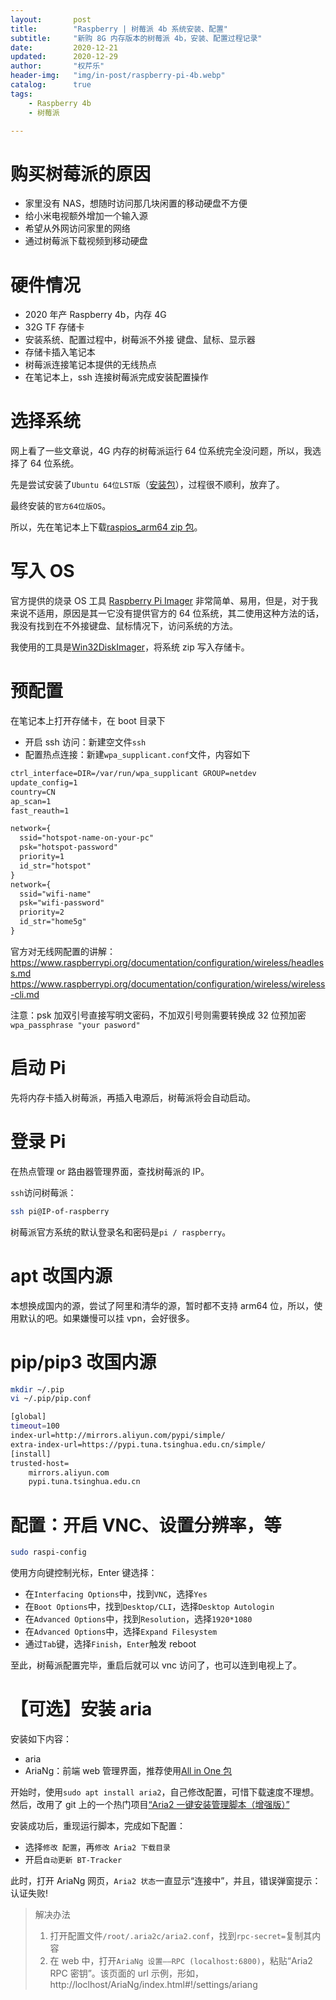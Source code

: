 ```yaml
---
layout:       post
title:        "Raspberry | 树莓派 4b 系统安装、配置"
subtitle:     "新购 8G 内存版本的树莓派 4b，安装、配置过程记录"
date:         2020-12-21
updated:      2020-12-29
author:       "权芹乐"
header-img:   "img/in-post/raspberry-pi-4b.webp"
catalog:      true
tags:
    - Raspberry 4b
    - 树莓派

---
```


# 购买树莓派的原因

* 家里没有 NAS，想随时访问那几块闲置的移动硬盘不方便
* 给小米电视额外增加一个输入源
* 希望从外网访问家里的网络
* 通过树莓派下载视频到移动硬盘

<!-- more -->

# 硬件情况

* 2020 年产 Raspberry 4b，内存 4G
* 32G TF 存储卡
* 安装系统、配置过程中，树莓派不外接 键盘、鼠标、显示器
* 存储卡插入笔记本
* 树莓派连接笔记本提供的无线热点
* 在笔记本上，ssh 连接树莓派完成安装配置操作

# 选择系统

网上看了一些文章说，4G 内存的树莓派运行 64 位系统完全没问题，所以，我选择了 64 位系统。

先是尝试安装了`Ubuntu 64位LST版`（[安装包]），过程很不顺利，放弃了。

[安装包]:https://ubuntu.com/download/raspberry-pi

最终安装的`官方64位版OS`。

所以，先在笔记本上下载[raspios_arm64 zip 包][1]。

[1]:https://downloads.raspberrypi.org/raspios_arm64/images/

# 写入 OS

官方提供的烧录 OS 工具 [Raspberry Pi Imager][2] 非常简单、易用，但是，对于我来说不适用，原因是其一它没有提供官方的 64 位系统，其二使用这种方法的话，我没有找到在不外接键盘、鼠标情况下，访问系统的方法。

[2]:https://www.raspberrypi.org/software/

我使用的工具是[Win32DiskImager][3]，将系统 zip 写入存储卡。

[3]:https://www.raspberrypi.org/documentation/installation/installing-images/windows.md

# 预配置

在笔记本上打开存储卡，在 boot 目录下
* 开启 ssh 访问：新建空文件`ssh`
* 配置热点连接：新建`wpa_supplicant.conf`文件，内容如下

```txt
ctrl_interface=DIR=/var/run/wpa_supplicant GROUP=netdev
update_config=1
country=CN
ap_scan=1
fast_reauth=1

network={
  ssid="hotspot-name-on-your-pc"
  psk="hotspot-password"
  priority=1
  id_str="hotspot"
}
network={
  ssid="wifi-name"
  psk="wifi-password"
  priority=2
  id_str="home5g"
}
```

官方对无线网配置的讲解：
https://www.raspberrypi.org/documentation/configuration/wireless/headless.md
https://www.raspberrypi.org/documentation/configuration/wireless/wireless-cli.md

注意：psk 加双引号直接写明文密码，不加双引号则需要转换成 32 位预加密`wpa_passphrase "your pasword"`

# 启动 Pi

先将内存卡插入树莓派，再插入电源后，树莓派将会自动启动。

# 登录 Pi

在热点管理 or 路由器管理界面，查找树莓派的 IP。

`ssh`访问树莓派：
```sh
ssh pi@IP-of-raspberry
```
树莓派官方系统的默认登录名和密码是`pi / raspberry`。

# apt 改国内源

本想换成国内的源，尝试了阿里和清华的源，暂时都不支持 arm64 位，所以，使用默认的吧。如果嫌慢可以挂 vpn，会好很多。

# pip/pip3 改国内源

```sh
mkdir ~/.pip
vi ~/.pip/pip.conf

[global]
timeout=100
index-url=http://mirrors.aliyun.com/pypi/simple/
extra-index-url=https://pypi.tuna.tsinghua.edu.cn/simple/
[install]
trusted-host=
    mirrors.aliyun.com
    pypi.tuna.tsinghua.edu.cn
```

# 配置：开启 VNC、设置分辨率，等

```sh
sudo raspi-config
```
使用方向键控制光标，Enter 键选择：

* 在`Interfacing Options`中，找到`VNC`，选择`Yes`
* 在`Boot Options`中，找到`Desktop/CLI`，选择`Desktop Autologin`
* 在`Advanced Options`中，找到`Resolution`，选择`1920*1080`
* 在`Advanced Options`中，选择`Expand Filesystem`
* 通过`Tab`键，选择`Finish`，`Enter`触发 reboot

至此，树莓派配置完毕，重启后就可以 vnc 访问了，也可以连到电视上了。

# 【可选】安装 aria
安装如下内容：
+ aria
+ AriaNg：前端 web 管理界面，推荐使用[All in One 包](https://github.com/mayswind/AriaNg/releases)

开始时，使用`sudo apt install aria2`，自己修改配置，可惜下载速度不理想。然后，改用了 git 上的一个热门项目[“Aria2 一键安装管理脚本（增强版）”](https://github.com/P3TERX/aria2.sh)

安装成功后，重现运行脚本，完成如下配置：
+ 选择`修改 配置`，再`修改 Aria2 下载目录`
+ 开启`自动更新 BT-Tracker`

此时，打开 AriaNg 网页，`Aria2 状态`一直显示“连接中”，并且，错误弹窗提示：认证失败!
> 解决办法
> 1. 打开配置文件`/root/.aria2c/aria2.conf`，找到`rpc-secret=`复制其内容
> 2. 在 web 中，打开`AriaNg 设置——RPC (localhost:6800)`，粘贴“Aria2 RPC 密钥”。该页面的 url 示例，形如，http://loclhost/AriaNg/index.html#!/settings/ariang
